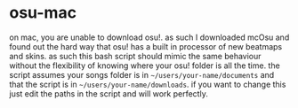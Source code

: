 # osu-mac
on mac, you are unable to download osu!. as such I downloaded mcOsu and found out the hard way that osu! has a built in processor of new beatmaps and skins. as such this bash
script should mimic the same behaviour without the flexibility of knowing where your osu! folder is all the time. the script assumes your songs folder is in `~/users/your-name/documents` and
that the script is in `~/users/your-name/downloads`. if you want to change this just edit the paths in the script and will work perfectly.
